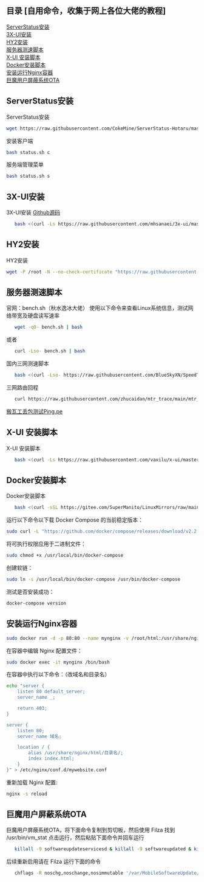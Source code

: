 ## 目录 [自用命令，收集于网上各位大佬的教程]
[ServerStatus安装](#ServerStatus安装)</br>
[3X-UI安装](#3X-UI安装)</br>
[HY2安装](#HY2安装)</br>
[服务器测速脚本](#服务器测速脚本)</br>
[X-UI 安装脚本](#X-UI安装脚本)</br>
[Docker安装脚本](#Docker安装脚本)</br>
[安装运行Nginx容器](#安装运行Nginx容器)</br>
[巨魔用户屏蔽系统OTA](#巨魔用户屏蔽系统OTA)</br>

## ServerStatus安装<a name="ServerStatus安装"></a>
ServerStatus安装
```bash
wget https://raw.githubusercontent.com/CokeMine/ServerStatus-Hotaru/master/status.sh && chmod +x status.sh
```
安装客户端
```bash
bash status.sh c
```
服务端管理菜单
```bash
bash status.sh s
```



## 3X-UI安装<a name="3X-UI安装"></a>
3X-UI安装 <a href="https://github.com/MHSanaei/3x-ui">Github源码</a>
```bash
   bash <(curl -Ls https://raw.githubusercontent.com/mhsanaei/3x-ui/master/install.sh)
```
## HY2安装<a name="HY2安装"></a>
HY2安装 
```bash
wget -P /root -N --no-check-certificate "https://raw.githubusercontent.com/mack-a/v2ray-agent/master/install.sh" && chmod 700 /root/install.sh && /root/install.sh
```

## 服务器测速脚本<a name="服务器测速脚本"></a>

官网：bench.sh（秋水逸冰大佬）
使用以下命令来查看Linux系统信息，测试网络带宽及硬盘读写速率
```bash
   wget -qO- bench.sh | bash
```
或者
```bash
   curl -Lso- bench.sh | bash
```
国内三网测速脚本
```bash
   bash <(curl -Lso- https://raw.githubusercontent.com/BlueSkyXN/SpeedTestCN/main/superspeed.sh)
```
三网路由回程
```bash
   curl https://raw.githubusercontent.com/zhucaidan/mtr_trace/main/mtr_trace.sh|bash
```
<a href="http://Ping.pe">搬瓦工丢包测试Ping.pe</a>

## X-UI 安装脚本<a name="X-UI安装脚本"></a>
X-UI 安装脚本
```bash
   bash <(curl -Ls https://raw.githubusercontent.com/vaxilu/x-ui/master/install.sh)
```

## Docker安装脚本<a name="Docker安装脚本"></a>
Docker安装脚本
```bash
   bash <(curl -sSL https://gitee.com/SuperManito/LinuxMirrors/raw/main/DockerInstallation.sh)
```
运行以下命令以下载 Docker Compose 的当前稳定版本：
```bash
sudo curl -L "https://github.com/docker/compose/releases/download/v2.2.2/docker-compose-$(uname -s)-$(uname -m)" -o /usr/local/bin/docker-compose
```
将可执行权限应用于二进制文件：
```bash
sudo chmod +x /usr/local/bin/docker-compose
```
创建软链：
```bash
sudo ln -s /usr/local/bin/docker-compose /usr/bin/docker-compose
```
测试是否安装成功：
```bash
docker-compose version
```

## 安装运行Nginx容器<a name="安装运行Nginx容器"></a>
```bash
sudo docker run -d -p 80:80 --name mynginx -v /root/html:/usr/share/nginx/html nginx
```
在容器中编辑 Nginx 配置文件：
```bash
sudo docker exec -it mynginx /bin/bash
```
在容器中执行以下命令：（改域名和目录名）
```bash
echo "server {
    listen 80 default_server;
    server_name _;

    return 403;
}

server {
    listen 80;
    server_name 域名;

    location / {
        alias /usr/share/nginx/html/目录名/;
        index index.html;
    }
}" > /etc/nginx/conf.d/mywebsite.conf
```
重新加载 Nginx 配置:
```bash
nginx -s reload
```


## 巨魔用户屏蔽系统OTA<a name="巨魔用户屏蔽系统OTA"></a>
巨魔用户屏蔽系统OTA，将下面命令复制到剪切板，然后使用 Filza 找到 /usr/bin/vm_stat 点击运行，然后粘贴下面命令并回车运行
```bash
   killall -9 softwareupdateservicesd & killall -9 softwareupdated & killall -9 com.apple.MobileSoftwareUpdate.CleanupPreparePathService & killall -9 Preferences & chflags -R noschg,noschange,nosimmutable '/var/MobileSoftwareUpdate/MobileAsset/' & mkdir -p '/var/MobileSoftwareUpdate/MobileAsset/AssetsV2/' && rm -rf '/var/MobileSoftwareUpdate/MobileAsset/AssetsV2/' && mkdir -p '/var/MobileSoftwareUpdate/MobileAsset/AssetsV2/' && chmod -R 0777 '/var/MobileSoftwareUpdate/MobileAsset/AssetsV2/' && chown -R mobile:mobile '/var/MobileSoftwareUpdate/MobileAsset/AssetsV2/' && chflags schg,schange,simmutable '/var/MobileSoftwareUpdate/MobileAsset/AssetsV2/'
```
后续重新启用请在 Filza 运行下面的命令
```bash
   chflags -R noschg,noschange,nosimmutable '/var/MobileSoftwareUpdate/MobileAsset/'
```
